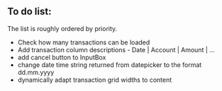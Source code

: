 ## To do list:
The list is roughly ordered by priority. 

* Check how many transactions can be loaded
* Add transaction column descriptions - Date | Account | Amount | ...
* add cancel button to InputBox
* change date time string returned from datepicker to the format dd.mm.yyyy
* dynamically adapt transaction grid widths to content



